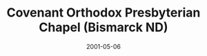 ---
date: &id001 2001-05-06
end_date: null
location:
  address: null
  city: Bismarck
  state: ND
minister:
- end: 1995-01-01
  name: Sam Allison
  start: 1994-01-01
  type: Organizing Pastor
- end: 1998-01-01
  name: Edward Huntington
  start: 1996-01-01
  type: Supply Pastor
- end: 2007-01-01
  name: Edward Huntington
  start: 1998-01-01
  type: Evangelist
ministers:
- Sam Allison
- Edward Huntington
- Edward Huntington
name: Covenant Orthodox Presbyterian Chapel
names:
- end: 2001-05-06
  name: Bismarck Orthodox Presbyterian Chapel
  start: 1995-09-27
- end: 2009-08-09
  name: Covenant Orthodox Presbyterian Chapel
  start: 2001-05-06
origination_date: *id001
raw_data: "ND Bismarck\nBismarck Orthodox Presbyterian Chapel  (September 27, 1995\u2013\
  May 6, 2001)\nCovenant Orthodox Presbyterian Chapel  (May 6, 2001\u2013August 9,\
  \ 2009)\nOrg. Pastor: Sam Allison, 1994\u201395\nSupply: Edward Huntington, 1996\u2013\
  98\nEvangelist: Edward Huntington, 1998\u20132007"
states:
- ND
status:
  active: false
  end_date: 2009-08-09
  reason: null
  received_from: null
  withdrawal_to: null
title: Covenant Orthodox Presbyterian Chapel (Bismarck ND)
year_established:
- 2001

---